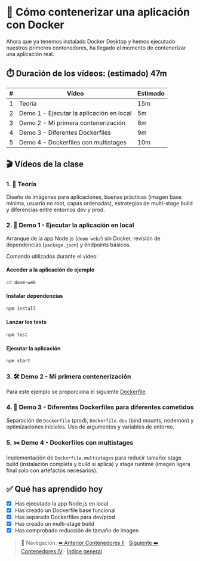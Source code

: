 # 🧩 Cómo contenerizar una aplicación con Docker <a id="top"></a>

Ahora que ya tenemos instalado Docker Desktop y hemos ejecutado nuestros primeros contenedores, ha llegado el momento de contenerizar una aplicación real.

## ⏱️ Duración de los vídeos: (estimado) 47m

| # | Vídeo | Estimado |
|---|-------|----------|
| 1 | Teoría | 15m |
| 2 | Demo 1 - Ejecutar la aplicación en local | 5m |
| 3 | Demo 2 - Mi primera contenerización | 8m |
| 4 | Demo 3 - Diferentes Dockerfiles | 9m |
| 5 | Demo 4 - Dockerfiles con multistages | 10m |

## 🎬 Vídeos de la clase <a id="videos"></a>

### 1. 📘 Teoría <a id="v3-teoria"></a>
Diseño de imágenes para aplicaciones, buenas prácticas (imagen base mínima, usuario no root, capas ordenadas), estrategias de multi-stage build y diferencias entre entornos dev y prod.

### 2. 🏃 Demo 1 - Ejecutar la aplicación en local <a id="v3-demo1-local"></a>
Arranque de la app Node.js (`doom-web/`) sin Docker, revisión de dependencias (`package.json`) y endpoints básicos.

Comando utilizados durante el vídeo:

#### Acceder a la aplicación de ejemplo

```bash
cd doom-web
```

#### Instalar dependencias

```bash
npm install
```

#### Lanzar los tests

```bash
npm test
```

#### Ejecutar la aplicación

```bash
npm start
```

### 3. 🛠️ Demo 2 - Mi primera contenerización <a id="v3-demo2-conteneerizacion"></a>

Para este ejemplo se proporciona el siguiente [Dockerfile](./doom-web/Dockerfile).

### 4. 🧩 Demo 3 - Diferentes Dockerfiles para diferentes cometidos <a id="v3-demo3-dockerfiles"></a>
Separación de `Dockerfile` (prod), `Dockerfile.dev` (bind mounts, nodemon) y optimizaciones iniciales. Uso de argumentos y variables de entorno.

### 5. ✂️ Demo 4 - Dockerfiles con multistages <a id="v3-demo4-multistages"></a>
Implementación de `Dockerfile.multistages` para reducir tamaño: stage build (instalación completa y build si aplica) y stage runtime (imagen ligera final solo con artefactos necesarios).

## ✅ Qué has aprendido hoy

- [x] Has ejecutado la app Node.js en local
- [x] Has creado un Dockerfile base funcional
- [x] Has separado Dockerfiles para dev/prod
- [x] Has creado un multi-stage build
- [x] Has comprobado reducción de tamaño de imagen

> 🧭 Navegación: [⬅️ Anterior Contenedores II](../contenedores-ii/README.md#videos) · [Siguiente ➡️ Contenedores IV](../contenedores-iv/README.md#videos) · [Índice general](../README.md#videos-index)

